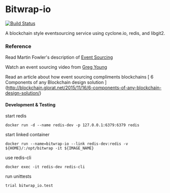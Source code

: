 # Bitwrap-io

[![Build Status](https://travis-ci.org/bitwrap/bitwrap-io.svg?branch=master)](https://travis-ci.org/bitwrap/bitwrap-io)

A blockchain style eventsourcing service using cyclone.io, redis, and libgit2.

### Reference

Read Martin Fowler's description of [Event Sourcing](http://martinfowler.com/eaaDev/EventSourcing.html)

Watch an event sourcing video from [Greg Young](https://www.youtube.com/watch?v=8JKjvY4etTY)

Read an article about how event sourcing compliments blockchains [ 6 Components of any Blockchain design solution ] (http://blockchain.glorat.net/2015/11/16/6-components-of-any-blockchain-design-solution/)

#### Development & Testing

start redis

    docker run -d --name redis-dev -p 127.0.0.1:6379:6379 redis

start linked container

    docker run --name=bitwrap-io --link redis-dev:redis -v ${HOME}/:/opt/bitwrap -it ${IMAGE_NAME}

use redis-cli

    docker exec -it redis-dev redis-cli

run unittests

    trial bitwrap_io.test
